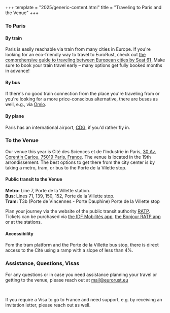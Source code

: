 +++
template = "2025/generic-content.html"
title = "Traveling to Paris and the Venue"
+++

<h3 class="mb-3 mt-7">To Paris</h3>
<div class="box text-centered blurred-background">
  <h4 class="mt-2">By train</h4>
  <p>Paris is easily reachable via train from many cities in Europe. If you're looking for an eco-friendly way to travel to EuroRust, check out <a href="https://www.seat61.com/european-train-tickets-online.htm" target="_blank">the comprehensive guide to traveling between European cities by Seat 61 </a>.Make sure to book your train travel early – many options get fully booked months in advance!</p>
  <h4 class="mt-3">By bus</h4>
  <p>If there's no good train connection from the place you're traveling from or you're looking for a more price-conscious alternative, there are buses as well, e.g., via <a href="https://www.omio.com/buses" target="_blank">Omio</a>.</p>
  <h4 class="mt-3">By plane</h4>
  <p>Paris has an international airport, <a href="https://www.parisaeroport.fr/en/passengers/charles-de-gaulle-airport" target="_blank">CDG</a>, if you'd rather fly in.</p>
</div>

<h3 class="mb-3 mt-9">To the Venue</h3>
<div class="box text-centered blurred-background">
  <p>Our venue this year is Cité des Sciences et de l'Industrie in Paris, <a href="https://maps.app.goo.gl/Kay6EEX1vZUc1yjcA" target="_blank">30 Av. Corentin Cariou, 75019 Paris, France</a>. The venue is located in the 19th arrondissement. The best options to get there from the city center is by taking a metro, tram, or bus to the Porte de la Vilette stop. </p>
  <h4 class="mt-3">Public transit to the Venue</h4>
  <p><strong>Metro:</strong> Line 7, Porte de la Villette station.<br>
  <strong>Bus:</strong> Lines 71, 139, 150, 152, Porte de la Villette stop. <br>
  <strong>Tram:</strong> T3b (Porte de Vincennes - Porte Dauphine) Porte de la Villette stop</p>
  <p>Plan your journey via the website of the public transit authority <a href="https://www.ratp.fr/en" target="_blank">RATP</a>. Tickets can be purchased via <a href="https://www.iledefrance-mobilites.fr/application" target="_blank">the IDF Mobilités app</a>, <a href="https://www.ratp.fr/apps/bonjour-ratp" target="_blank">the Bonjour RATP app</a> or at the stations.</p>
  <h4 class="mt-3">Accessibility</h4>
  Fom the tram platform and the Porte de la Villette bus stop, there is direct access to the Cité using a ramp with a slope of less than 4%.
</div>

<h3 class="mb-3 mt-9">Assistance, Questions, Visas</h3>
<div class="box text-centered">
  <p>For any questions or in case you need assistance planning your travel or getting to the venue, please reach out at <a href="mailto:mail@eurorust.eu">mail@eurorust.eu</a></p>
  <br>
  <p>If you require a Visa to go to France and need support, e.g. by receiving an invitation letter, please reach out as well.</p>
</div>

